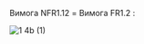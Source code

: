 Вимога NFR1.12 = Вимога FR1.2 :

![1 4b (1)](https://user-images.githubusercontent.com/79873346/192110067-5d6670b9-fd0b-4310-9de9-c065e56a7977.jpg)
